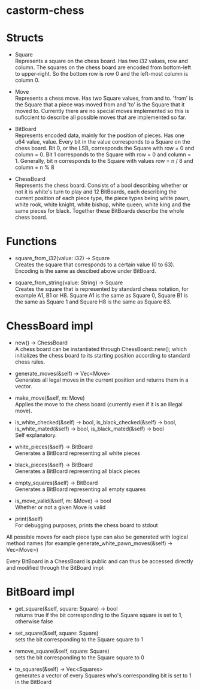 ﻿# castorm-chess
 
 # Structs
 
 - Square\
 Represents a square on the chess board. Has two i32 values, row and column. The squares on the chess board are encoded from bottom-left to upper-right. So the bottom row is row 0 and the left-most column is column 0.
 
 - Move\
 Represents a chess move. Has two Square values, from and to. 'from' is the Square that a piece was moved from and 'to' is the Square that it moved to. Currently there are no special moves implemented so this is suficcient to describe all possible moves that are implemented so far.
 
 - BitBoard\
 Represents encoded data, mainly for the position of pieces. Has one u64 value, value. Every bit in the value corresponds to a Square on the chess board. Bit 0, or the LSB, corresponds the Square with row = 0 and column = 0. Bit 1 corresponds to the Square with row = 0 and column = 1. Generally, bit n corresponds to the Square with values row = n / 8 and column = n % 8
 
 - ChessBoard\
 Represents the chess board. Consists of a bool describing whether or not it is white's turn to play and 12 BitBoards, each describing the current position of each piece type, the piece types being white pawn, white rook, white knight, white bishop, white queen, white king and the same pieces for black. Together these BitBoards describe the whole chess board. 
 
 
 # Functions
 
 - square_from_i32(value: i32) -> Square\
 Creates the square that corresponds to a certain value (0 to 63). Encoding is the same as descibed above under BitBoard.
 
 - square_from_string(value: String) -> Square\
 Creates the square that is represented by standard chess notation, for example A1, B1 or H8. Square A1 is the same as Square 0, Square B1 is the same as Square 1 and Square H8 is the same as Square 63.
 
 
 # ChessBoard impl
 
 - new() -> ChessBoard\
 A chess board can be instantiated through ChessBoard::new(); which initializes the chess board to its starting position according to standard chess rules.
 
 - generate_moves(&self) -> Vec\<Move\>\
 Generates all legal moves in the current position and returns them in a vector.
 
 - make_move(&self, m: Move)\
 Applies the move to the chess board (currently even if it is an illegal move).
 
 - is_white_checked(&self) -> bool, is_black_checked(&self) -> bool, is_white_mated(&self) -> bool, is_black_mated(&self) -> bool\
 Self explanatory.
 
 - white_pieces(&self) -> BitBoard\
 Generates a BitBoard representing all white pieces
 
 - black_pieces(&self) -> BitBoard\
 Generates a BitBoard representing all black pieces
 
 - empty_squares(&self) -> BitBoard\
 Generates a BitBoard representing all empty squares
 
 - is_move_valid(&self, m: &Move) -> bool\
 Whether or not a given Move is valid
 
 - print(&self)\
 For debugging purposes, prints the chess board to stdout
 
 All possible moves for each piece type can also be generated with logical method names (for example generate_white_pawn_moves(&self) -> Vec\<Move\>)
 
 Every BitBoard in a ChessBoard is public and can thus be accessed directly and modified through the BitBoard impl:
 
 # BitBoard impl
 
 - get_square(&self, square: Square) -> bool\
 returns true if the bit corresponding to the Square square is set to 1, otherwise false
 
 - set_square(&self, square: Square)\
 sets the bit corresponding to the Square square to 1
 
 - remove_square(&self, square: Square)\
 sets the bit corresponding to the Square square to 0
 
 - to_squares(&self) -> Vec\<Squares\>\
 generates a vector of every Squares who's corresponding bit is set to 1 in the BitBoard
